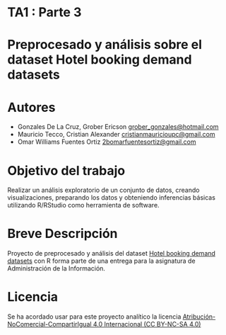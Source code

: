 # TA1 : Parte 3 
# Preprocesado y análisis sobre el dataset Hotel booking demand datasets
# Autores 
* Gonzales De La Cruz, Grober Ericson grober_gonzales@hotmail.com
* Mauricio Tecco, Cristian Alexander      cristianmauricioupc@gmail.com
* Omar Williams Fuentes Ortiz      2bomarfuentesortiz@gmail.com
# Objetivo del trabajo
Realizar un análisis exploratorio de un conjunto de datos, creando visualizaciones, preparando los datos
y obteniendo inferencias básicas utilizando R/RStudio como herramienta de software.
# Breve Descripción
Proyecto de preprocesado y análisis del dataset [Hotel booking demand datasets](https://www.sciencedirect.com/science/article/pii/S2352340918315191) con R forma parte de una entrega para la asignatura de Administración de la Información.

# Licencia
Se ha acordado usar para este proyecto analítico la licencia [Atribución-NoComercial-CompartirIgual 4.0 Internacional (CC BY-NC-SA 4.0)](https://creativecommons.org/licenses/by-nc-sa/4.0/deed.es)
